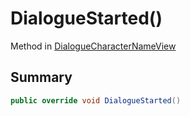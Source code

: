 # DialogueStarted()

Method in [DialogueCharacterNameView](./)

## Summary

```csharp
public override void DialogueStarted()
```
